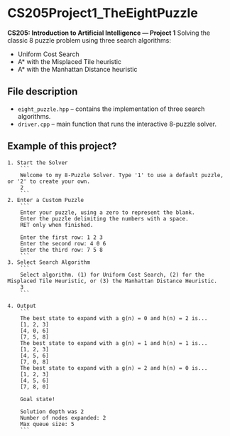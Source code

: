 # CS205Project1_TheEightPuzzle

**CS205: Introduction to Artificial Intelligence — Project 1**
Solving the classic 8 puzzle problem using three search algorithms:
- Uniform Cost Search
- A* with the Misplaced Tile heuristic
- A* with the Manhattan Distance heuristic

## File description
* `eight_puzzle.hpp` – contains the implementation of three search algorithms.
* `driver.cpp` – main function that runs the interactive 8-puzzle solver.

## Example of this project?

    1. Start the Solver
        ```
        Welcome to my 8‐Puzzle Solver. Type '1' to use a default puzzle, or '2' to create your own.
        2
        ```
    2. Enter a Custom Puzzle
        ```
        Enter your puzzle, using a zero to represent the blank.
        Enter the puzzle delimiting the numbers with a space. 
        RET only when finished.
        
        Enter the first row: 1 2 3
        Enter the second row: 4 0 6
        Enter the third row: 7 5 8
        ```
    3. Select Search Algorithm
        ```
        Select algorithm. (1) for Uniform Cost Search, (2) for the Misplaced Tile Heuristic, or (3) the Manhattan Distance Heuristic.
        3
        ```

    4. Output
        ```
        The best state to expand with a g(n) = 0 and h(n) = 2 is... 
        [1, 2, 3]
        [4, 0, 6]
        [7, 5, 8]
        The best state to expand with a g(n) = 1 and h(n) = 1 is... 
        [1, 2, 3]
        [4, 5, 6]
        [7, 0, 8]
        The best state to expand with a g(n) = 2 and h(n) = 0 is... 
        [1, 2, 3]
        [4, 5, 6]
        [7, 8, 0]
        
        Goal state!
        
        Solution depth was 2 
        Number of nodes expanded: 2 
        Max queue size: 5
        ```
###
